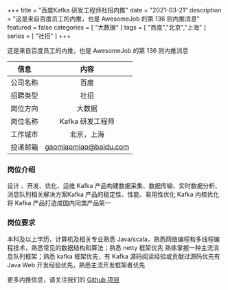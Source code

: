 +++
title = "百度Kafka 研发工程师社招内推"
date = "2021-03-21"
description = "这是来自百度员工的内推，也是 AwesomeJob 的第 136 则内推消息"
featured = false
categories = [
    "大数据"
]
tags = [
    "百度","北京","上海"
]
series = [
    "社招"
]
+++

这是来自百度员工的内推，也是 AwesomeJob 的第 136 则内推消息
<!--more-->

| 信息 | 内容 |
| :-----:| :----: |
| 公司名称 | 百度 |
| 招聘类型 | 社招 |
| 岗位方向 | 大数据 |
| 岗位名称 | Kafka 研发工程师 |
| 工作城市 | 北京，上海 |
| 投递邮箱 | gaomiaomiao@baidu.com |

### 岗位介绍

设计 、开发、优化、运维 Kafka 产品构建数据采集、数据传输、实时数据分析、消息队列相关解决方案Kafka 产品的稳定性、性能、易用性优化 Kafka 内核优化将 Kafka 产品打造成国内同类产品第一

### 岗位要求

本科及以上学历，计算机及相关专业熟悉 Java/scala，熟悉网络编程和多线程编程技术，熟悉常见的数据结构和算法；熟悉 netty 框架优先 熟练掌握一种主流消息队列框架；熟悉 kafka 框架优先，有 Kafka 源码阅读经验或贡献过源码优先有 Java Web 开发经验优先，熟悉主流开发框架者优先

更多内推信息，请关注我们的 [Github 项目](https://github.com/Dikea/AwesomeJob)

